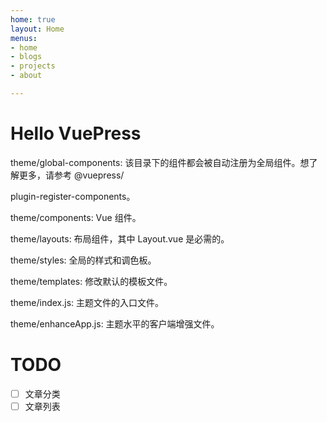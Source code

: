 ```yaml
---
home: true
layout: Home
menus:
- home
- blogs
- projects
- about

---
```


# Hello VuePress

theme/global-components: 该目录下的组件都会被自动注册为全局组件。想了解更多，请参考 @vuepress/

plugin-register-components。

theme/components: Vue 组件。

theme/layouts: 布局组件，其中 Layout.vue 是必需的。

theme/styles: 全局的样式和调色板。

theme/templates: 修改默认的模板文件。

theme/index.js: 主题文件的入口文件。

theme/enhanceApp.js: 主题水平的客户端增强文件。

# TODO

- [ ] 文章分类
- [ ] 文章列表
